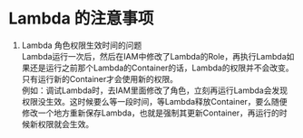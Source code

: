 # Lambda 的注意事项

1. Lambda 角色权限生效时间的问题  
Lambda运行一次后，然后在IAM中修改了Lambda的Role，再执行Lambda如果还是运行之前那个Lambda的Container的话，Lambda的权限并不会改变。只有运行新的Container才会使用新的权限。  
例如：调试Lambda时，去IAM里面修改了角色，立刻再运行Lambda会发现权限没生效。这时候要么等一段时间，等Lambda释放Container，要么随便修改一个地方重新保存Lambda，也就是强制其更新Container，再运行的时候新权限就会生效。  


